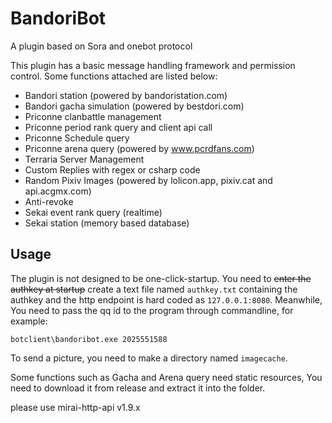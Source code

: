 # BandoriBot

A plugin based on Sora and onebot protocol

This plugin has a basic message handling framework and permission control. Some functions attached are listed below:

- Bandori station (powered by bandoristation.com)
- Bandori gacha simulation (powered by bestdori.com)
- Priconne clanbattle management
- Priconne period rank query and client api call
- Priconne Schedule query
- Priconne arena query (powered by www.pcrdfans.com)
- Terraria Server Management
- Custom Replies with regex or csharp code
- Random Pixiv Images (powered by lolicon.app, pixiv.cat and api.acgmx.com)
- Anti-revoke
- Sekai event rank query (realtime)
- Sekai station (memory based database)

## Usage

The plugin is not designed to be one-click-startup. You need to ~~enter the authkey at startup~~ create a text file named `authkey.txt` containing the authkey and the http endpoint is hard coded as `127.0.0.1:8080`. Meanwhile, You need to pass the qq id to the program through commandline, for example:

`botclient\bandoribot.exe 2025551588`

To send a picture, you need to make a directory named `imagecache`.

Some functions such as Gacha and Arena query need static resources, You need to download it from release and extract it into the folder.

please use mirai-http-api v1.9.x

